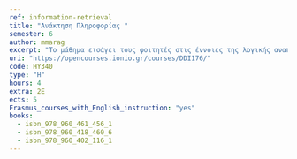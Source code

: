 ```yaml
---
ref: information-retrieval
title: "Ανάκτηση Πληροφορίας "
semester: 6
author: mmarag
excerpt: "Το μάθημα εισάγει τους φοιτητές στις έννοιες της λογικής αναπαράστασης κειμένων και τους εξοικειώνει με τα βασικά μοντέλα και διαδικασίες ανάκτησης πληροφοριών ούτως ώστε να αποκτήσουν μία συνολική αντίληψη επ ‘αυτών. Με την επιτυχή ολοκλήρωση του μαθήματος οι φοιτητές θα έχουν κατανοήσει τα βασικά χαρακτηριστικά των τεχνικών ανάκτησης πληροφορίας, καθώς και θα έχουν λάβει γνώση των βασικών εργαλείων, αλγορίθμων και μεθοδολογιών με τα οποία αυτή υλοποιείται στα σημερινά υπολογιστικά περιβάλλοντα."
uri: "https://opencourses.ionio.gr/courses/DDI176/"
code: ΗΥ340
type: "H"
hours: 4
extra: 2Ε
ects: 5
Erasmus_courses_with_English_instruction: "yes"
books:
  - isbn_978_960_461_456_1
  - isbn_978_960_418_460_6
  - isbn_978_960_402_116_1
---
```


